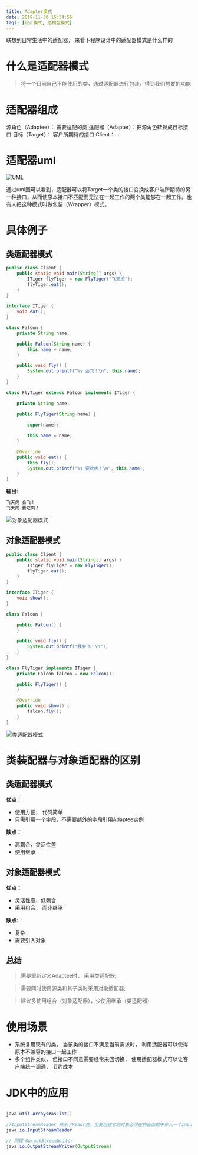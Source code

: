 ```yaml
---
title: Adapter模式
date: 2019-11-30 15:34:56
tags: [设计模式, 结构型模式]
---
```


联想到日常生活中的适配器， 来看下程序设计中的适配器模式是什么样的
<!--more-->

# 什么是适配器模式

> 将一个目前自己不能使用的类，通过适配器进行包装，得到我们想要的功能


# 适配器组成

源角色（Adaptee）： 需要适配的类
适配器（Adapter）：把源角色转换成目标接口
目标（Target）： 客户所期待的接口
Client：...

# 适配器uml
![UML](/适配器模式-UML.jpg)

通过uml图可以看到，适配器可以将Target一个类的接口变换成客户端所期待的另一种接口，从而使原本接口不匹配而无法在一起工作的两个类能够在一起工作。也有人把这种模式叫做包装（Wrapper）模式。
# 具体例子
## 类适配器模式
```java
public class Client {
    public static void main(String[] args) {
        ITiger flyTiger = new FlyTiger("飞天虎");
        flyTiger.eat();
    }
}

interface ITiger {
    void eat();
}

class Falcon {
    private String name;

    public Falcon(String name) {
        this.name = name;
    }

    public void fly() {
        System.out.printf("%s 会飞！\n", this.name);
    }
}

class FlyTiger extends Falcon implements ITiger {

    private String name;

    public FlyTiger(String name) {
        
        super(name);

        this.name = name;
    }

    @Override
    public void eat() {
        this.fly();
        System.out.printf("%s 要吃肉！\n", this.name);
    }
}
```

**输出**:

```java
飞天虎 会飞！
飞天虎 要吃肉！
```
![对象适配器模式](/对象适配器模式.jpg)

## 对象适配器模式

```java
public class Client {
    public static void main(String[] args) {
        ITiger flyTiger = new FlyTiger();
        flyTiger.eat();
    }
}

interface ITiger {
    void show();
}

class Falcon {

    public Falcon() {
    }

    public void fly() {
        System.out.printf("我会飞！\n");
    }
}

class FlyTiger implements ITiger {
    private Falcon falcon = new Falcon();

    public FlyTiger() {
    }

    @Override
    public void show() {
        falcon.fly();
    }
}
```

![类适配器模式](/类适配器模式.jpg)

# 类装配器与对象适配器的区别

## 类适配器模式
**优点：**

* 使用方便， 代码简单
* 只需引用一个字段，不需要额外的字段引用Adaptee实例

**缺点：**

* 高耦合，灵活性差
* 使用继承


## 对象适配器模式

**优点：**

* 灵活性高、低耦合
* 采用组合， 而非继承

**缺点:**：

* 复杂
* 需要引入对象

## 总结

> 需要重新定义Adaptee时， 采用类适配器;

> 需要同时使用源类和其子类时采用对象适配器;

> 建议多使用组合（对象适配器），少使用继承（类适配器）

# 使用场景

* 系统复用现有的类， 当该类的接口不满足当前需求时， 利用适配器可以使得原本不兼容的接口一起工作
* 多个组件类似， 但接口不同意需要经常来回切换， 使用适配器模式可以让客户端统一调通， 节约成本

# JDK中的应用

```java

java.util.Arrays#asList()

//InputStreamReader 继承了Readr类，但要创建它的对象必须在构造函数中传入一个InputStream）(InputStream→Reader 字节到字符)
java.io.InputStreamReader

// 同理 OutputStreamWriter
java.io.OutputStreamWriter(OutputStream)
```